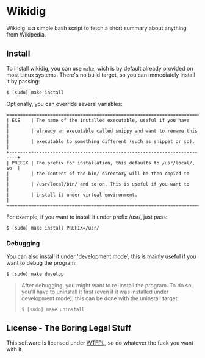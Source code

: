 # Wikidig
Wikidig is a simple bash script to fetch a short summary about anything from
Wikipedia.

## Install
To install wikidig, you can use `make`, wich is by default already provided on
most Linux systems. There's no build target, so you can immediately install it
by passing:

    $ [sudo] make install

Optionally, you can override several variables:

    ===========================================================================
    | EXE    | The name of the installed executable, useful if you have       |
    |        | already an executable called snippy and want to rename this    |
    |        | executable to something different (such as snippet or so).     |
    +--------+----------------------------------------------------------------+
    | PREFIX | The prefix for installation, this defaults to /usr/local/, so  |
    |        | the content of the bin/ directory will be then copied to       |
    |        | /usr/local/bin/ and so on. This is useful if you want to       |
    |        | install it under virtual environment.                          |
    ===========================================================================

For example, if you want to install it under prefix /usr/, just pass:

    $ [sudo] make install PREFIX=/usr/

### Debugging
You can also install it under 'development mode', this is mainly useful if you
want to debug the program:

    $ [sudo] make develop

> After debugging, you might want to re-install the program. To do so, you'll
> have to uninstall it first (even if it was installed under development mode),
> this can be done with the uninstall target:
>
>     $ [sudo] make uninstall

## License - The Boring Legal Stuff
This software is licensed under [WTFPL](www.wtfpl.net), so do whatever the fuck
you want with it.
